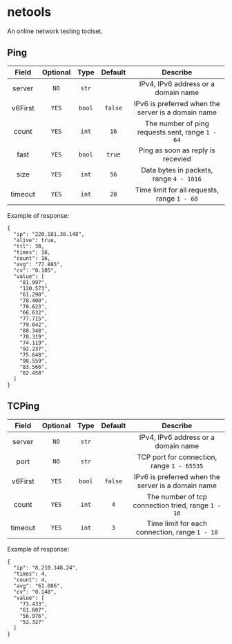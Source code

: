 # netools

An online network testing toolset.

## Ping

|  Field  | Optional |  Type  | Default |                      Describe                      |
|:-------:|:--------:|:------:|:-------:|:--------------------------------------------------:|
| server  |   `NO`   | `str`  |         |        IPv4, IPv6 address or a domain name         |
| v6First |  `YES`   | `bool` | `false` | IPv6 is preferred when the server is a domain name |
|  count  |  `YES`   | `int`  |  `16`   |  The number of ping requests sent, range `1 - 64`  |
|  fast   |  `YES`   | `bool` | `true`  |         Ping as soon as reply is recevied          |
|  size   |  `YES`   | `int`  |  `56`   |      Data bytes in packets, range `4 - 1016`       |
| timeout |  `YES`   | `int`  |  `20`   |    Time limit for all requests, range `1 - 60`     |


Example of response:

```
{
  "ip": "220.181.38.148",
  "alive": true,
  "ttl": 38,
  "times": 16,
  "count": 16,
  "avg": "77.885",
  "cv": "0.105",
  "value": [
    "81.997",
    "120.573",
    "61.290",
    "78.400",
    "78.623",
    "66.632",
    "77.715",
    "79.042",
    "88.348",
    "70.319",
    "74.119",
    "92.237",
    "75.648",
    "98.559",
    "83.566",
    "82.458"
  ]
}
```

## TCPing

|  Field  | Optional |  Type  | Default |                      Describe                      |
|:-------:|:--------:|:------:|:-------:|:--------------------------------------------------:|
| server  |   `NO`   | `str`  |         |        IPv4, IPv6 address or a domain name         |
|  port   |   `NO`   | `str`  |         |     TCP port for connection, range `1 - 65535`     |
| v6First |  `YES`   | `bool` | `false` | IPv6 is preferred when the server is a domain name |
|  count  |  `YES`   | `int`  |   `4`   | The number of tcp connection tried, range `1 - 16` |
| timeout |  `YES`   | `int`  |   `3`   |   Time limit for each connection, range `1 - 10`   |

Example of response:

```
{
  "ip": "8.210.148.24",
  "times": 4,
  "count": 4,
  "avg": "61.086",
  "cv": "0.148",
  "value": [
    "73.433",
    "61.607",
    "56.976",
    "52.327"
  ]
}
```
